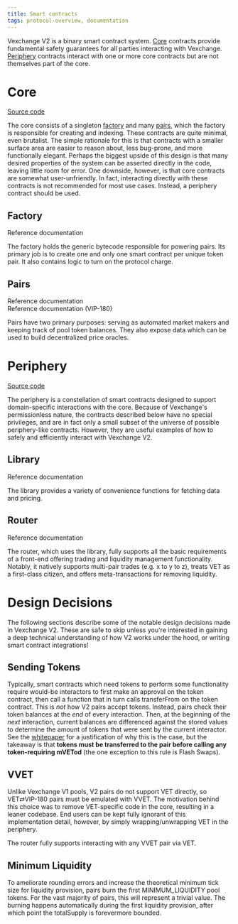 ```yaml
---
title: Smart contracts
tags: protocol-overview, documentation
---
```


Vexchange V2 is a binary smart contract system. [Core](#core) contracts provide fundamental safety guarantees for all parties interacting with Vexchange. [Periphery](#periphery) contracts interact with one or more core contracts but are not themselves part of the core.

# Core

[Source code](https://github.com/Vexchange/Vexchange-v2-core)

The core consists of a singleton [factory](#factory) and many [pairs](#pairs), which the factory is responsible for creating and indexing. These contracts are quite minimal, even brutalist. The simple rationale for this is that contracts with a smaller surface area are easier to reason about, less bug-prone, and more functionally elegant. Perhaps the biggest upside of this design is that many desired properties of the system can be asserted directly in the code, leaving little room for error. One downside, however, is that core contracts are somewhat user-unfriendly. In fact, interacting directly with these contracts is not recommended for most use cases. Instead, a periphery contract should be used.

## Factory

<Link to='/docs/v2/smart-contracts/factory'>Reference documentation</Link>

The factory holds the generic bytecode responsible for powering pairs. Its primary job is to create one and only one smart contract per unique token pair. It also contains logic to turn on the protocol charge.

## Pairs

<Link to='/docs/v2/smart-contracts/pair'>Reference documentation</Link>
<br />
<Link to='/docs/v2/smart-contracts/pair-VIP-180'>Reference documentation (VIP-180)</Link>

Pairs have two primary purposes: serving as automated market makers and keeping track of pool token balances. They also expose data which can be used to build decentralized price oracles.

# Periphery

[Source code](https://github.com/vexchange/vexchange-contracts/tree/main/vexchange-v2-periphery/)

The periphery is a constellation of smart contracts designed to support domain-specific interactions with the core. Because of Vexchange's permissionless nature, the contracts described below have no special privileges, and are in fact only a small subset of the universe of possible periphery-like contracts. However, they are useful examples of how to safely and efficiently interact with Vexchange V2.

## Library

<Link to='/docs/v2/smart-contracts/library'>Reference documentation</Link>

The library provides a variety of convenience functions for fetching data and pricing.

## Router

<Link to='/docs/v2/smart-contracts/router02'>Reference documentation</Link>

The router, which uses the library, fully supports all the basic requirements of a front-end offering trading and liquidity management functionality. Notably, it natively supports multi-pair trades (e.g. x to y to z), treats VET as a first-class citizen, and offers meta-transactions for removing liquidity.

# Design Decisions

The following sections describe some of the notable design decisions made in Vexchange V2. These are safe to skip unless you're interested in gaining a deep technical understanding of how V2 works under the hood, or writing smart contract integrations!

## Sending Tokens

Typically, smart contracts which need tokens to perform some functionality require would-be interactors to first make an approval on the token contract, then call a function that in turn calls transferFrom on the token contract. This is _not_ how V2 pairs accept tokens. Instead, pairs check their token balances at the _end_ of every interaction. Then, at the beginning of the _next_ interaction, current balances are differenced against the stored values to determine the amount of tokens that were sent by the current interactor. See the <a href='/whitepaper.pdf' target='_blank' rel='noopener noreferrer'>whitepaper</a> for a justification of why this is the case, but the takeaway is that **tokens must be transferred to the pair before calling any token-requiring mVETod** (the one exception to this rule is <Link to='/docs/v2/core-concepts/flash-swaps'>Flash Swaps</Link>).

## VVET

Unlike Vexchange V1 pools, V2 pairs do not support VET directly, so VET⇄VIP-180 pairs must be emulated with VVET. The motivation behind this choice was to remove VET-specific code in the core, resulting in a leaner codebase. End users can be kept fully ignorant of this implementation detail, however, by simply wrapping/unwrapping VET in the periphery.

The router fully supports interacting with any VVET pair via VET.

## Minimum Liquidity

To ameliorate rounding errors and increase the theoretical minimum tick size for liquidity provision, pairs burn the first <Link to='/docs/v2/smart-contracts/pair#minimum_liquidity'>MINIMUM_LIQUIDITY</Link> pool tokens. For the vast majority of pairs, this will represent a trivial value. The burning happens automatically during the first liquidity provision, after which point the <Link to='/docs/v2/smart-contracts/pair-VIP-180#totalsupply'>totalSupply</Link> is forevermore bounded.
